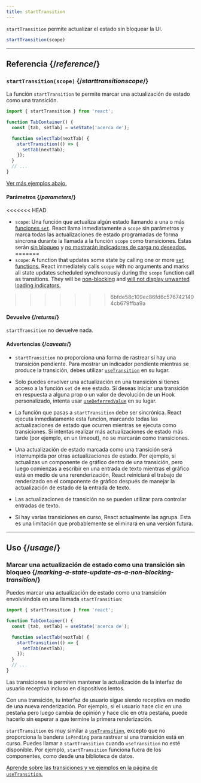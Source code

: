```yaml
---
title: startTransition
---
```


<Intro>

`startTransition` permite actualizar el estado sin bloquear la UI.

```js
startTransition(scope)
```

</Intro>

<InlineToc />

---

## Referencia {/*reference*/}

### `startTransition(scope)` {/*starttransitionscope*/}

La función `startTransition` te permite marcar una actualización de estado como una transición.

```js {7,9}
import { startTransition } from 'react';

function TabContainer() {
  const [tab, setTab] = useState('acerca de');

  function selectTab(nextTab) {
    startTransition(() => {
      setTab(nextTab);
    });
  }
  // ...
}
```

[Ver más ejemplos abajo.](#usage)

#### Parámetros {/*parameters*/}

<<<<<<< HEAD
* `scope`: Una función que actualiza algún estado llamando a una o más [funciones `set`](/reference/react/useState#setstate). React llama inmediatamente a `scope` sin parámetros y marca todas las actualizaciones de estado programadas de forma síncrona durante la llamada a la función `scope` como transiciones. Estas serán [sin bloqueo](/reference/react/useTransition#marking-a-state-update-as-a-non-blocking-transition) y [no mostrarán indicadores de carga no deseados.](/reference/react/useTransition#preventing-unwanted-loading-indicators)
=======
* `scope`: A function that updates some state by calling one or more [`set` functions.](/reference/react/useState#setstate) React immediately calls `scope` with no arguments and marks all state updates scheduled synchronously during the `scope` function call as transitions. They will be [non-blocking](/reference/react/useTransition#marking-a-state-update-as-a-non-blocking-transition) and [will not display unwanted loading indicators.](/reference/react/useTransition#preventing-unwanted-loading-indicators)
>>>>>>> 6bfde58c109ec86fd6c5767421404cb679ffba9a

#### Devuelve {/*returns*/}

`startTransition` no devuelve nada.

#### Advertencias {/*caveats*/}

* `startTransition` no proporciona una forma de rastrear si hay una transición pendiente. Para mostrar un indicador pendiente mientras se produce la transición, debes utilizar [`useTransition`](/reference/react/useTransition) en su lugar.

* Solo puedes envolver una actualización en una transición si tienes acceso a la función `set`  de ese estado. Si deseas iniciar una transición en respuesta a alguna prop o un valor de devolución de un Hook personalizado, intenta usar [`useDeferredValue`](/reference/react/useDeferredValue) en su lugar.

* La función que pasas a `startTransition` debe ser sincrónica. React ejecuta inmediatamente esta función, marcando todas las actualizaciones de estado que ocurren mientras se ejecuta como transiciones. Si intentas realizar más actualizaciones de estado más tarde (por ejemplo, en un timeout), no se marcarán como transiciones.

* Una actualización de estado marcada como una transición será interrumpida por otras actualizaciones de estado. Por ejemplo, si actualizas un componente de gráfico dentro de una transición, pero luego comienzas a escribir en una entrada de texto mientras el gráfico está en medio de una rerenderización, React reiniciará el trabajo de renderizado en el componente de gráfico después de manejar la actualización de estado de la entrada de texto.

* Las actualizaciones de transición no se pueden utilizar para controlar entradas de texto.

* Si hay varias transiciones en curso, React actualmente las agrupa. Esta es una limitación que probablemente se eliminará en una versión futura.

---

## Uso {/*usage*/}

### Marcar una actualización de estado como una transición sin bloqueo {/*marking-a-state-update-as-a-non-blocking-transition*/}

Puedes marcar una actualización de estado como una transición envolviéndola en una llamada `startTransition`:

```js {7,9}
import { startTransition } from 'react';

function TabContainer() {
  const [tab, setTab] = useState('acerca de');

  function selectTab(nextTab) {
    startTransition(() => {
      setTab(nextTab);
    });
  }
  // ...
}
```

Las transiciones te permiten mantener la actualización de la interfaz de usuario receptiva incluso en dispositivos lentos.

Con una transición, tu interfaz de usuario sigue siendo receptiva en medio de una nueva renderización. Por ejemplo, si el usuario hace clic en una pestaña pero luego cambia de opinión y hace clic en otra pestaña, puede hacerlo sin esperar a que termine la primera renderización.

<Note>

`startTransition` es muy similar a [`useTransition`](/reference/react/useTransition), excepto que no proporciona la bandera `isPending` para rastrear si una transición está en curso. Puedes llamar a `startTransition` cuando `useTransition` no esté disponible. Por ejemplo, `startTransition` funciona fuera de los componentes, como desde una biblioteca de datos.

[Aprende sobre las transiciones y ve ejemplos en la página de `useTransition`.](/reference/react/useTransition)

</Note>
